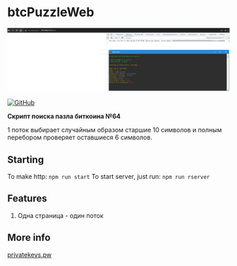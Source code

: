 # btcPuzzleWeb

<p align="center">
    <img alt="logo" title="Logo" src="https://github.com/Exxuslee/btcPuzzleWeb/blob/master/btcPuzzleWeb.png">
</p>
<p>
   <a href="">
    <img alt="GitHub" src="https://img.shields.io/github/license/exxuslee/btcPuzzleWeb">
  </a>
</p>

**Скрипт поиска пазла биткоина №64**

1 поток выбирает случайным образом старшие 10 символов и полным перебором проверяет оставшиеся 6 символов.

## Starting
To make http:
`
npm run start
`
To start server, just run:
`
npm run rserver
`

## Features
1. Одна страница - один поток


## More info
[privatekeys.pw](https://privatekeys.pw/puzzles/bitcoin-puzzle-tx)